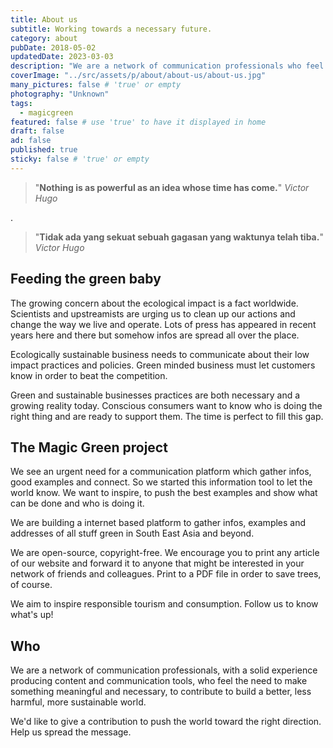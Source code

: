 ```yaml
---
title: About us
subtitle: Working towards a necessary future.
category: about
pubDate: 2018-05-02
updatedDate: 2023-03-03
description: "We are a network of communication professionals who feel the need to make something meaningful and necessary. To push the world towards the right direction."
coverImage: "../src/assets/p/about/about-us/about-us.jpg"
many_pictures: false # 'true' or empty
photography: "Unknown"
tags:
  - magicgreen
featured: false # use 'true' to have it displayed in home
draft: false
ad: false
published: true
sticky: false # 'true' or empty
---
```


> "**Nothing is as powerful as an idea whose time has come.**" _Victor Hugo_

.

> "**Tidak ada yang sekuat sebuah gagasan yang waktunya telah tiba.**" _Victor Hugo_

## Feeding the green baby

The growing concern about the ecological impact is a fact worldwide. Scientists and upstreamists are urging us to clean up our actions and change the way we live and operate. Lots of press has appeared in recent years here and there but somehow infos are spread all over the place.

Ecologically sustainable business needs to communicate about their low impact practices and policies. Green minded business must let customers know in order to beat the competition.

Green and sustainable businesses practices are both necessary and a growing reality today. Conscious consumers want to know who is doing the right thing and are ready to support them. The time is perfect to fill this gap.

## The Magic Green project

We see an urgent need for a communication platform which gather infos, good examples and connect. So we started this information tool to let the world know. We want to inspire, to push the best examples and show what can be done and who is doing it.

We are building a internet based platform to gather infos, examples and addresses of all stuff green in South East Asia and beyond.

We are open-source, copyright-free. We encourage you to print any article of our website and forward it to anyone that might be interested in your network of friends and colleagues. Print to a PDF file in order to save trees, of course.

We aim to inspire responsible tourism and consumption. Follow us to know what's up!

## Who

We are a network of communication professionals, with a solid experience producing content and communication tools, who feel the need to make something meaningful and necessary, to contribute to build a better, less harmful, more sustainable world.

We'd like to give a contribution to push the world toward the right direction. Help us spread the message.
